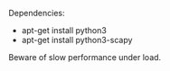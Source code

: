 Dependencies:
  - apt-get install python3
  - apt-get install python3-scapy

Beware of slow performance under load.
